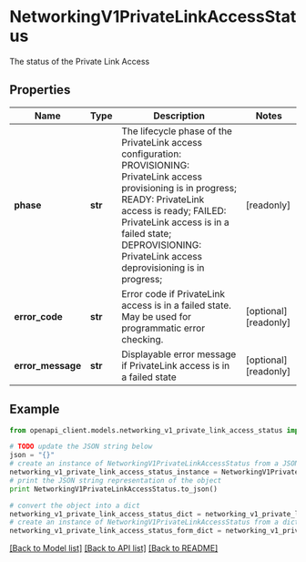 # NetworkingV1PrivateLinkAccessStatus

The status of the Private Link Access

## Properties
Name | Type | Description | Notes
------------ | ------------- | ------------- | -------------
**phase** | **str** | The lifecycle phase of the PrivateLink access configuration:    PROVISIONING: PrivateLink access provisioning is in progress;    READY:  PrivateLink access is ready;    FAILED: PrivateLink access is in a failed state;    DEPROVISIONING: PrivateLink access deprovisioning is in progress;  | [readonly] 
**error_code** | **str** | Error code if PrivateLink access is in a failed state. May be used for programmatic error checking. | [optional] [readonly] 
**error_message** | **str** | Displayable error message if PrivateLink access is in a failed state | [optional] [readonly] 

## Example

```python
from openapi_client.models.networking_v1_private_link_access_status import NetworkingV1PrivateLinkAccessStatus

# TODO update the JSON string below
json = "{}"
# create an instance of NetworkingV1PrivateLinkAccessStatus from a JSON string
networking_v1_private_link_access_status_instance = NetworkingV1PrivateLinkAccessStatus.from_json(json)
# print the JSON string representation of the object
print NetworkingV1PrivateLinkAccessStatus.to_json()

# convert the object into a dict
networking_v1_private_link_access_status_dict = networking_v1_private_link_access_status_instance.to_dict()
# create an instance of NetworkingV1PrivateLinkAccessStatus from a dict
networking_v1_private_link_access_status_form_dict = networking_v1_private_link_access_status.from_dict(networking_v1_private_link_access_status_dict)
```
[[Back to Model list]](../ccloud/README.md#documentation-for-models) [[Back to API list]](../ccloud/README.md#documentation-for-api-endpoints) [[Back to README]](../ccloud/README.md)


